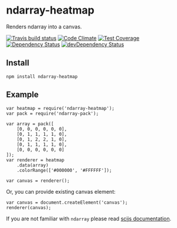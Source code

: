 # ndarray-heatmap

Renders ndarray into a canvas.

[![Travis build status](http://img.shields.io/travis/akngs/ndarray-heatmap.svg?style=flat)](https://travis-ci.org/akngs/ndarray-heatmap)
[![Code Climate](https://codeclimate.com/github/akngs/ndarray-heatmap/badges/gpa.svg)](https://codeclimate.com/github/akngs/ndarray-heatmap)
[![Test Coverage](https://codeclimate.com/github/akngs/ndarray-heatmap/badges/coverage.svg)](https://codeclimate.com/github/akngs/ndarray-heatmap)
[![Dependency Status](https://david-dm.org/akngs/ndarray-heatmap.svg)](https://david-dm.org/akngs/ndarray-heatmap)
[![devDependency Status](https://david-dm.org/akngs/ndarray-heatmap/dev-status.svg)](https://david-dm.org/akngs/ndarray-heatmap#info=devDependencies)

## Install

    npm install ndarray-heatmap

## Example

    var heatmap = require('ndarray-heatmap');
    var pack = require('ndarray-pack');

    var array = pack([
        [0, 0, 0, 0, 0, 0],
        [0, 1, 1, 1, 1, 0],
        [0, 1, 2, 2, 1, 0],
        [0, 1, 1, 1, 1, 0],
        [0, 0, 0, 0, 0, 0]
    ]);
    var renderer = heatmap
        .data(array)
        .colorRange(['#000000', '#FFFFFF']);

    var canvas = renderer();

Or, you can provide existing canvas element:

    var canvas = document.createElement('canvas');
    renderer(canvas);

If you are not familiar with ``ndarray`` please read [scijs documentation](http://scijs.net/packages/).

